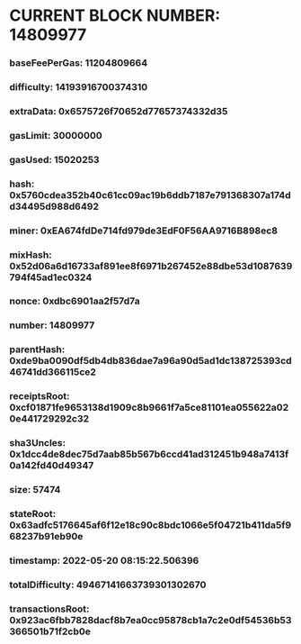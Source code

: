 # CURRENT BLOCK NUMBER: 14809977

### baseFeePerGas: 11204809664
### difficulty: 14193916700374310
### extraData: 0x6575726f70652d77657374332d35
### gasLimit: 30000000
### gasUsed: 15020253
### hash: 0x5760cdea352b40c61cc09ac19b6ddb7187e791368307a174dd34495d988d6492
### miner: 0xEA674fdDe714fd979de3EdF0F56AA9716B898ec8
### mixHash: 0x52d06a6d16733af891ee8f6971b267452e88dbe53d1087639794f45ad1ec0324
### nonce: 0xdbc6901aa2f57d7a
### number: 14809977
### parentHash: 0xde9ba0090df5db4db836dae7a96a90d5ad1dc138725393cd46741dd366115ce2
### receiptsRoot: 0xcf01871fe9653138d1909c8b9661f7a5ce81101ea055622a020e441729292c32
### sha3Uncles: 0x1dcc4de8dec75d7aab85b567b6ccd41ad312451b948a7413f0a142fd40d49347
### size: 57474
### stateRoot: 0x63adfc5176645af6f12e18c90c8bdc1066e5f04721b411da5f968237b91eb90e
### timestamp: 2022-05-20 08:15:22.506396
### totalDifficulty: 49467141663739301302670
### transactionsRoot: 0x923ac6fbb7828dacf8b7ea0cc95878cb1a7c2e0df54536b53366501b71f2cb0e
